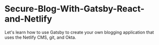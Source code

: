 # Secure-Blog-With-Gatsby-React-and-Netlify
Let's learn how to use Gatsby to create your own blogging application that uses the Netlify CMS, git, and Okta.
